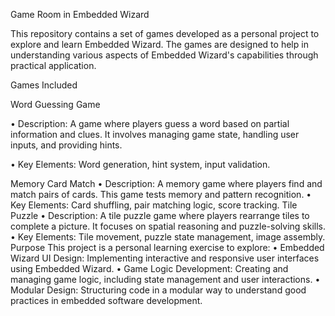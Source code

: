 Game Room in Embedded Wizard


This repository contains a set of games developed as a personal project to explore and learn Embedded Wizard. The games are designed to help in understanding various aspects of Embedded Wizard's capabilities through practical application.


Games Included


Word Guessing Game


•	Description: A game where players guess a word based on partial information and clues. It involves managing game state, handling user inputs, and providing hints.


•	Key Elements: Word generation, hint system, input validation.


Memory Card Match
•	Description: A memory game where players find and match pairs of cards. This game tests memory and pattern recognition.
•	Key Elements: Card shuffling, pair matching logic, score tracking.
Tile Puzzle
•	Description: A tile puzzle game where players rearrange tiles to complete a picture. It focuses on spatial reasoning and puzzle-solving skills.
•	Key Elements: Tile movement, puzzle state management, image assembly.
Purpose
This project is a personal learning exercise to explore:
•	Embedded Wizard UI Design: Implementing interactive and responsive user interfaces using Embedded Wizard.
•	Game Logic Development: Creating and managing game logic, including state management and user interactions.
•	Modular Design: Structuring code in a modular way to understand good practices in embedded software development.

